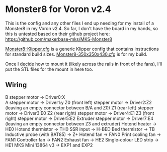 # Monster8 for Voron v2.4

This is the config and any other files I end up needing for my install
of a Monster8 in my Voron v2.4.  So far, I don't have the board in my
hands, so this is untested based on their github project here:
https://github.com/makerbase-mks/MKS-Monster8

[Monster8-Klipper.cfg](./Monster8-Klipper.cfg) is a generic Klipper config that contains instructions
for standard build sizes.
[Monster8-350x350x430.cfg](./Monster8-350x350x430.cfg) is for my build.

Once I decide how to mount it (likely across the rails in front of the fans),
I'll put the STL files for the mount in here too.

## Wiring
B stepper motor → Driver0:X\
A stepper motor → Driver1:y
Z0 (front left) stepper motor → Driver2:Z2 (leaving an empty connector between B/A and Z0)
Z1 (rear left) stepper motor → Driver3:E0
Z2 (rear right) stepper motor → Driver4:E1
Z3 (front right) stepper motor → Driver5:E2
Extruder stepper motor → Driver7:E4 (leaving an empty connector between Z3 and extruder)
Hotend heater → HE0
Hotend thermistor → TH0
SSR input → H-BED
Bed thermistor → TB
Inductive probe (with BAT85) → Z+
Hotend fan → FAN0
Print cooling fan → FAN1
Controller fan → FAN2
Exhaust fan → HE2
Single-colour LED strip → HE1
MKS Mini 13864 v3 → EXP1 and EXP2
